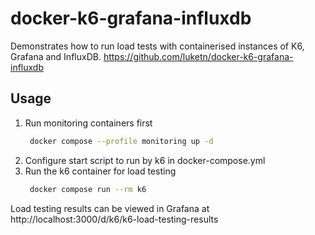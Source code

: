 # docker-k6-grafana-influxdb
Demonstrates how to run load tests with containerised instances of K6, Grafana and InfluxDB.
https://github.com/luketn/docker-k6-grafana-influxdb



## Usage
1. Run monitoring containers first
   ```sh
    docker compose --profile monitoring up -d
   ```
2. Configure start script to run by k6 in docker-compose.yml
3. Run the k6 container for load testing
   ```sh
    docker compose run --rm k6
   ```

Load testing results can be viewed in Grafana at http://localhost:3000/d/k6/k6-load-testing-results